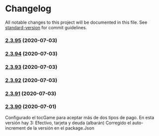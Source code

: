 # Changelog

All notable changes to this project will be documented in this file. See [standard-version](https://github.com/conventional-changelog/standard-version) for commit guidelines.

### [2.3.95](https://github.com/dobleamarilla/tocGameV2/compare/v2.3.94...v2.3.95) (2020-07-03)

### [2.3.94](https://github.com/dobleamarilla/tocGameV2/compare/v2.3.93...v2.3.94) (2020-07-03)

### [2.3.93](https://github.com/dobleamarilla/tocGameV2/compare/v2.3.92...v2.3.93) (2020-07-03)

### [2.3.92](https://github.com/dobleamarilla/tocGameV2/compare/v2.3.91...v2.3.92) (2020-07-03)

### [2.3.91](https://github.com/dobleamarilla/tocGameV2/compare/v2.3.88...v2.3.91) (2020-07-03)

### [2.3.90](https://github.com/dobleamarilla/tocGameV2/compare/v2.3.89...v2.3.90) (2020-07-01)

Configurado el tocGame para aceptar más de dos tipos de pago. En esta versión hay 3: Efectivo, tarjeta y deuda (albarán)
Corregido el auto-increment de la versión en el package.Json